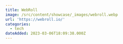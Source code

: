 ```yaml
---
title: WebRoll
image: /src/content/showcase/_images/webroll.webp
url: 'https://webroll.io/'
categories:
  - tech
dateAdded: 2023-03-06T18:09:38.000Z
---
```


